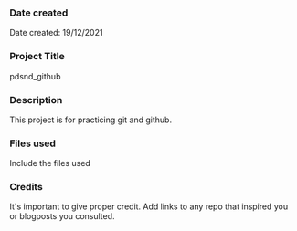 ### Date created
Date created: 19/12/2021

### Project Title
pdsnd_github

### Description
This project is for practicing git and github.

### Files used
Include the files used

### Credits
It's important to give proper credit. Add links to any repo that inspired you or blogposts you consulted.

